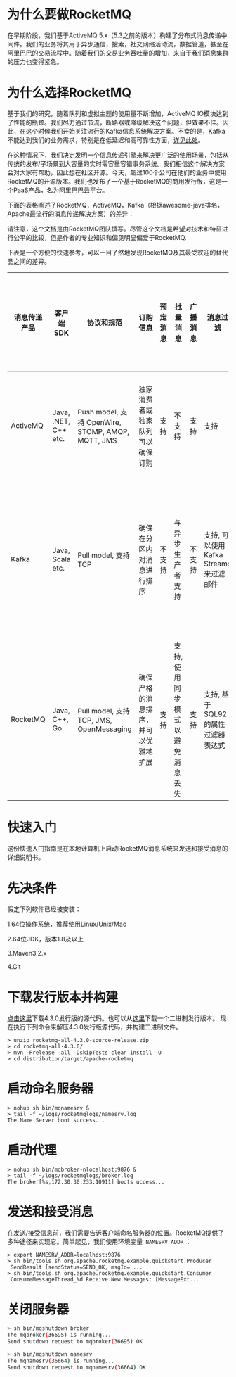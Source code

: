 # 为什么要做RocketMQ

在早期阶段，我们基于ActiveMQ 5.x（5.3之前的版本）构建了分布式消息传递中间件。我们的业务将其用于异步通信，搜索，社交网络活动流，数据管道，甚至在阿里巴巴的交易流程中。随着我们的交易业务吞吐量的增加，来自于我们消息集群的压力也变得紧急。


# 为什么选择RocketMQ
基于我们的研究，随着队列和虚拟主题的使用量不断增加，ActiveMQ IO模块达到了性能的瓶颈。我们尽力通过节流，断路器或降级解决这个问题，但效果不佳。因此，在这个时候我们开始关注流行的Kafka信息系统解决方案。不幸的是，Kafka不能达到我们的业务需求，特别是在低延迟和高可靠性方面，[详见此处](/rocketmq/how-to-support-more-queues-in-rocketmq/)。

在这种情况下，我们决定发明一个信息传递引擎来解决更广泛的使用场景，包括从传统的发布/子场景到大容量的实时零容量容错事务系统。我们相信这个解决方案会对大家有帮助，因此想在社区开源。今天，超过100个公司在他们的业务中使用RocketMQ的开源版本。我们也发布了一个基于RocketMQ的商用发行版，这是一个PaaS产品，名为阿里巴巴云平台。

下面的表格阐述了RocketMQ，ActiveMQ，Kafka（根据awesome-java排名，Apache最流行的消息传递解决方案）的差异：


请注意，这个文档是由RocketMQ团队撰写。尽管这个文档是希望对技术和特征进行公平的比较，但是作者的专业知识和偏见明显偏爱于RocketMQ.

下表是一个方便的快速参考，可以一目了然地发现RocketMQ及其最受欢迎的替代品之间的差异。


|消息传递产品| 客户端 SDK |协议和规范|订购信息|预定消息|批量消息|广播消息	|消息过滤|服务器触发重新投递|消息存储|消息溯源|消息优先级|高可用性和故障转移|消息跟踪|配置|管理和操作工具|
| ---------- | --- | --- |--- |--- | ---------- | --- | --- |--- |--- | ---------- | --- | --- |--- |--- |--- |
|ActiveMQ	|Java, .NET, C++ etc.|	Push model, 支持 OpenWire, STOMP, AMQP, MQTT, JMS|独家消费者或独家队列可以确保订购|	支持	|不支持|	支持|支持|不支持|使用JDBC和高性能日志支持非常快速的持久性,例如levelDB, kahaDB|支持|支持|支持, 根据存储，如果使用kahadb，则需要ZooKeeper服务器	|不支持|默认配置是低级别的，用户需要优化配置参数|支持|
| Kafka | Java, Scala etc. | Pull model, 支持 TCP |确保在分区内对消息进行排序|不支持 | 与异步生产者支持 | 不支持 | 支持, 可以使用Kafka Streams来过滤邮件|不支持 |高性能文件存储| 支持偏移表示| 不支持 | 支持, 需要一个ZooKeeper服务器 |不支持 |Kafka使用键值对格式来配置，可以从文件或以编程方式提供这些值 |支持, 使用终端命令公开核心指标|
| RocketMQ | Java, C++, Go|	Pull model, 支持 TCP, JMS, OpenMessaging | 确保严格的消息排序，并可以优雅地扩展 |支持 |支持, 使用同步模式以避免消息丢失 | 支持 | 支持, 基于SQL92的属性过滤器表达式| 支持	|高性能和低延迟的文件存储 | 支持时间戳和偏移量两个标注 |不支持	 | 支持, Master-Slave 模型, 不需要其他工具包 | 支持 |开箱即用，用户只需要注意几个配置| 支持, 丰富的Web和终端命令来公开核心指标|



			
# 快速入门
这份快速入门指南是在本地计算机上启动RocketMQ消息系统来发送和接受消息的详细说明书。
# 先决条件
假定下列软件已经被安装：

1.64位操作系统，推荐使用Linux/Unix/Mac

2.64位JDK，版本1.8及以上

3.Maven3.2.x

4.Git
# 下载发行版本并构建
[点击这里](https://www.apache.org/dyn/closer.cgi?path=rocketmq/4.3.0/rocketmq-all-4.3.0-source-release.zip)下载4.3.0发行版的源代码。也可以从[这里](http://rocketmq.apache.org/release_notes/release-notes-4.3.0/)下载一个二进制发行版本。
现在执行下列命令来解压4.3.0发行版源代码，并构建二进制文件。

``` 
> unzip rocketmq-all-4.3.0-source-release.zip
> cd rocketmq-all-4.3.0/
> mvn -Prelease -all -DskipTests clean install -U
> cd distribution/target/apache-rocketmq
``` 
# 启动命名服务器

``` shell
> nohup sh bin/mqnamesrv &
> tail -f ~/logs/rocketmqlogs/namesrv.log
The Name Server boot success...
``` 



# 启动代理

``` 
> nohup sh bin/mqbroker-nlocalhost:9876 &
> tail -f ~/logs/rocketmqlogs/broker.log
The broker[%s,172.30.30.233:10911] boots uccess...
``` 
# 发送和接受消息
在发送/接受信息前，我们需要告诉客户端命名服务器的位置。RocketMQ提供了多种途径来实现它。简单起见，我们使用环境变量``` NAMESRV_ADDR``` ：

``` 
> export NAMESRV_ADDR=localhost:9876
> sh bin/tools.sh org.apache.rocketmq.example.quickstart.Producer
 SendResult [sendStatus=SEND_OK, msgId= ...
> sh bin/tools.sh org.apache.rocketmq.example.quickstart.Consumer
 ConsumeMessageThread_%d Receive New Messages: [MessageExt...
``` 
# 关闭服务器
``` bash
> sh bin/mqshutdown broker
The mqbroker(36695) is running...
Send shutdown request to mqbroker(36695) OK

> sh bin/mqshutdown namesrv
The mqnamesrv(36664) is running...
Send shutdown request to mqnamesrv(36664) OK
``` 






